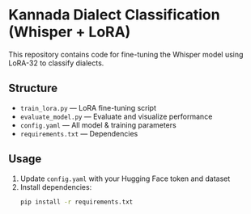 # Kannada Dialect Classification (Whisper + LoRA)

This repository contains code for fine-tuning the Whisper model using LoRA-32 to classify dialects.

## Structure

- `train_lora.py` — LoRA fine-tuning script
- `evaluate_model.py` — Evaluate and visualize performance
- `config.yaml` — All model & training parameters
- `requirements.txt` — Dependencies

## Usage

1. Update `config.yaml` with your Hugging Face token and dataset
2. Install dependencies:
   ```bash
   pip install -r requirements.txt
